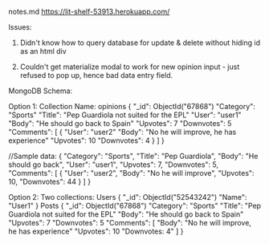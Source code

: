 notes.md
https://lit-shelf-53913.herokuapp.com/


Issues: 
1) Didn't know how to query database for update & delete without hiding id as
an html div

2) Couldn't get materialize modal to work for new opinion input - just refused to pop up, hence bad data entry field.



MongoDB Schema:

Option 1:
Collection Name: opinions
{
    "_id": ObjectId("67868")
    "Category": "Sports"
    "Title": "Pep Guardiola not suited for the EPL"
    "User": "user1"
    "Body": "He should go back to Spain"
    "Upvotes": 7
    "Downvotes": 5
    "Comments": [
        {
        "User": "user2"
        "Body": "No he will improve, he has experience"
        "Upvotes": 10
        "Downvotes": 4
        }
    ]
}

//Sample data:
{
  "Category": "Sports",
  "Title": "Pep Guardiola",
  "Body": "He should go back",
  "User": "user1",
  "Upvotes": 7,
  "Downvotes": 5,
  "Comments": [
    {
      "User": "user2",
      "Body": "No he will improve",
      "Upvotes": 10,
      "Downvotes": 44
    }
  ]
}

Option 2:
Two collections:
Users
{
"_id": ObjectId("52543242")
"Name": "User1"
}
Posts
{
     "_id": ObjectId("67868")
    "Category": "Sports"
    "Title": "Pep Guardiola not suited for the EPL"
    "Body": "He should go back to Spain"
    "Upvotes": 7
    "Downvotes": 5
    "Comments": [
        "Body": "No he will improve, he has experience"
        "Upvotes": 10
        "Downvotes: 4"
    ]
}
